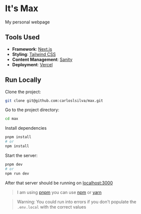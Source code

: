 # It's Max

My personal webpage

## Tools Used

- **Framework**: [Next.js](https://nextjs.org/)
- **Styling**: [Tailwind CSS](https://tailwindcss.com/)
- **Content Management**: [Sanity](https://www.sanity.io/)
- **Deployment**: [Vercel](https://vercel.com)

## Run Locally

Clone the project:

```bash
git clone git@github.com:carloslsilva/max.git
```

Go to the project directory:

```bash
cd max
```

Install dependencies

```bash
pnpm install
# or
npm install
```

Start the server:

```bash
pnpm dev
# or
npm run dev
```

After that server should be running on [localhost:3000](http://localhost:3000)

> I am using [pnpm](https://pnpm.io/) you can use [npm](https://www.npmjs.com/) or [yarn](https://yarnpkg.com/)

> Warning: You could run into errors if you don't populate the `.env.local` with the correct values
